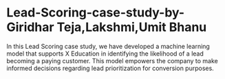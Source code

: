 # Lead-Scoring-case-study-by-Giridhar Teja,Lakshmi,Umit Bhanu
In this Lead Scoring case study, we have developed a machine learning model that supports X Education in identifying the likelihood of a lead becoming a paying customer. This model empowers the company to make informed decisions regarding lead prioritization for conversion purposes.
